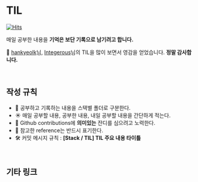 # TIL

[![Hits](https://hits.seeyoufarm.com/api/count/incr/badge.svg?url=https%3A%2F%2Fgithub.com%2FcodeFabian%2FTIL&count_bg=%23C040F4&title_bg=%23FF7676&icon=mediafire.svg&icon_color=%23E7E7E7&title=TIL+hits&edge_flat=false)](https://hits.seeyoufarm.com)<br />

매일 공부한 내용을 **기억은 보단 기록으로 남기려고 합니다.** 

🤩 [hankyeolk](https://github.com/hankyeolk)님, [Integerous](https://github.com/Integerous/TIL)님의 TIL을 많이 보면서 영감을 얻었습니다. **정말 감사합니다.**

<br />

## 작성 규칙

- 📂 공부하고 기록하는 내용을 스택별 폴더로 구분한다.
- ☀️ 매일 공부할 내용, 공부한 내용, 내일 공부할 내용을 간단하게 적는다.
- 🚨 Github contributions에 **의미있는** 잔디를 심으려고 노력한다.
- 🔖 참고한 reference는 반드시 표기한다.
- 🛠 커밋 메시지 규칙 : **[Stack / TIL] TIL 주요 내용 타이틀**

<br />

## 기타 링크
